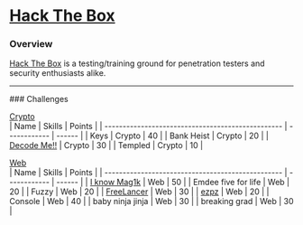 # [Hack The Box][1]

### Overview

[Hack The Box][1] is a testing/training ground for penetration testers and security enthusiasts alike.


<hr>
### Challenges

[Crypto][2]<br />
|	Name                                            | Skills       | Points |
| ------------------------------------------------- | ------------ | ------ |
|  Keys                                             | Crypto       | 40     |
|  Bank Heist                                       | Crypto       | 20     |
| [Decode Me!!][4]                                  | Crypto       | 30     |
|  Templed                                          | Crypto       | 10     |



[Web][3]<br />
|	Name                                            | Skills       | Points |
| ------------------------------------------------- | ------------ | ------ |
| [I know Mag1k][5]                                 | Web          | 50     |
|  Emdee five for life                              | Web          | 20     |
|  Fuzzy                                            | Web          | 20     |
| [FreeLancer][6]                                   | Web          | 30     |
| [ezpz][7]                                         | Web          | 20     |
|  Console                                          | Web          | 40     |
|  baby ninja jinja                                 | Web          | 30     |
|  breaking grad                                    | Web          | 30     |

[1]: https://www.hackthebox.eu/
[2]: ./Crypto
[4]: ./Crypto/decode_me.md
[3]: ./Web
[5]: ./Web/I_know_Mag1k.md
[6]: ./Web/FreeLancer.md
[7]: ./Web/ezpz.md










